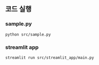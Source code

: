## 코드 실행
### sample.py
```
python src/sample.py
```

### streamlit app
```
streamlit run src/streamlit_app/main.py
```